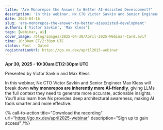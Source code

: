 ```yaml
---
title: 'Are Monorepos the Answer to Better AI-Assisted Development?'
description: 'In this webinar, Nx CTO Victor Savkin and Senior Engineer Max Kless will break down **why monorepos are inherently more AI-friendly**, giving LLMs the full context they need to generate more accurate, actionable insights. You’ll also learn how Nx provides deep architectural awareness, making AI tools smarter and more effective.'
date: 2025-04-16
slug: 'are-monorepos-the-answer-to-better-aiassisted-development'
authors: ['Victor Savkin', 'Max Kless']
tags: [webinar, ai]
cover_image: /blog/images/2025-04-30/April-2025-Webinar-Card.avif
time: 10:30am ET/2:30pm UTC
status: Past - Gated
registrationUrl: https://go.nx.dev/april2025-webinar
---
```


**Apr 30, 2025 - 10:30am ET/2:30pm UTC**

Presented by Victor Savkin and Max Kless

In this webinar, Nx CTO Victor Savkin and Senior Engineer Max Kless will break down **why monorepos are inherently more AI-friendly**, giving LLMs the full context they need to generate more accurate, actionable insights. You’ll also learn how Nx provides deep architectural awareness, making AI tools smarter and more effective.

{% call-to-action title="Download the recording" url="https://go.nx.dev/april2025-webinar" description="Sign up to gain access" /%}
